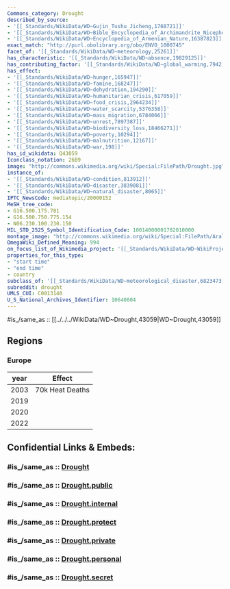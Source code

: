 ```yaml
---
Commons_category: Drought
described_by_source:
- '[[_Standards/WikiData/WD~Gujin_Tushu_Jicheng,1768721]]'
- '[[_Standards/WikiData/WD~Bible_Encyclopedia_of_Archimandrite_Nicephorus,4086271]]'
- '[[_Standards/WikiData/WD~Encyclopedia_of_Armenian_Nature,16387823]]'
exact_match: "http://purl.obolibrary.org/obo/ENVO_1000745"
facet_of: '[[_Standards/WikiData/WD~meteorology,25261]]'
has_characteristic: '[[_Standards/WikiData/WD~absence,19829125]]'
has_contributing_factor: '[[_Standards/WikiData/WD~global_warming,7942]]'
has_effect:
- '[[_Standards/WikiData/WD~hunger,165947]]'
- '[[_Standards/WikiData/WD~famine,168247]]'
- '[[_Standards/WikiData/WD~dehydration,194290]]'
- '[[_Standards/WikiData/WD~humanitarian_crisis,617059]]'
- '[[_Standards/WikiData/WD~food_crisis,2964234]]'
- '[[_Standards/WikiData/WD~water_scarcity,5376358]]'
- '[[_Standards/WikiData/WD~mass_migration,6784066]]'
- '[[_Standards/WikiData/WD~unrest,7897387]]'
- '[[_Standards/WikiData/WD~biodiversity_loss,18466271]]'
- '[[_Standards/WikiData/WD~poverty,10294]]'
- '[[_Standards/WikiData/WD~malnutrition,12167]]'
- '[[_Standards/WikiData/WD~war,198]]'
has_id_wikidata: Q43059
Iconclass_notation: 26B9
image: "http://commons.wikimedia.org/wiki/Special:FilePath/Drought.jpg"
instance_of:
- '[[_Standards/WikiData/WD~condition,813912]]'
- '[[_Standards/WikiData/WD~disaster,3839081]]'
- '[[_Standards/WikiData/WD~natural_disaster,8065]]'
IPTC_NewsCode: mediatopic/20000152
MeSH_tree_code:
- G16.500.175.781
- G16.500.750.775.154
- N06.230.100.230.150
MIL_STD_2525_Symbol_Identification_Code: 10014000001702010000
montage_image: "http://commons.wikimedia.org/wiki/Special:FilePath/Aral%20Sea%201989-2008.jpg"
OmegaWiki_Defined_Meaning: 994
on_focus_list_of_Wikimedia_project: '[[_Standards/WikiData/WD~WikiProject_Climate_change,15305047]]'
properties_for_this_type:
- "start time"
- "end time"
- country
subclass_of: '[[_Standards/WikiData/WD~meteorological_disaster,6823473]]'
subreddit: drought
UMLS_CUI: C0013140
U_S_National_Archives_Identifier: 10640804
---
```


#is_/same_as :: [[../../../WikiData/WD~Drought,43059|WD~Drought,43059]] 

## Regions 

### Europe 


| year | Effect          |
| ---- | --------------- |
| 2003 | 70k Heat Deaths |
| 2019 |                 |
| 2020 |                 |
| 2022 |                 |


 
 
 
 


## Confidential Links & Embeds: 

### #is_/same_as :: [Drought](/_Standards/Earth/Atmosphere,Earth/Climate/Drought.md) 

### #is_/same_as :: [Drought.public](/_public/Earth/Atmosphere,Earth/Climate/Drought.public.md) 

### #is_/same_as :: [Drought.internal](/_internal/Earth/Atmosphere,Earth/Climate/Drought.internal.md) 

### #is_/same_as :: [Drought.protect](/_protect/Earth/Atmosphere,Earth/Climate/Drought.protect.md) 

### #is_/same_as :: [Drought.private](/_private/Earth/Atmosphere,Earth/Climate/Drought.private.md) 

### #is_/same_as :: [Drought.personal](/_personal/Earth/Atmosphere,Earth/Climate/Drought.personal.md) 

### #is_/same_as :: [Drought.secret](/_secret/Earth/Atmosphere,Earth/Climate/Drought.secret.md)

